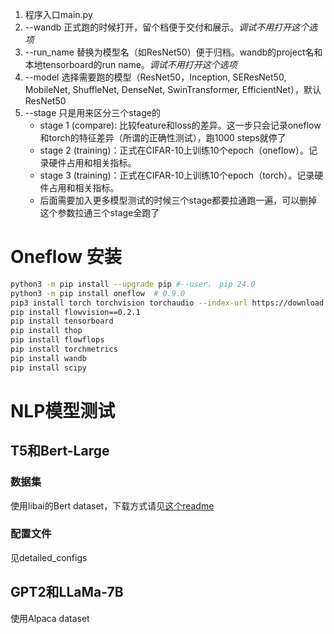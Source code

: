 1. 程序入口main.py
1. --wandb 正式跑的时候打开，留个档便于交付和展示。*调试不用打开这个选项*
1. --run_name 替换为模型名（如ResNet50）便于归档。wandb的project名和本地tensorboard的run name。*调试不用打开这个选项*
1. --model 选择需要跑的模型（ResNet50，Inception, SEResNet50, MobileNet, ShuffleNet, DenseNet, SwinTransformer, EfficientNet），默认ResNet50
1. --stage 只是用来区分三个stage的
    - stage 1 (compare): 比较feature和loss的差异。这一步只会记录oneflow和torch的特征差异（所谓的正确性测试），跑1000 steps就停了
    - stage 2 (training)：正式在CIFAR-10上训练10个epoch（oneflow）。记录硬件占用和相关指标。
    - stage 3 (training)：正式在CIFAR-10上训练10个epoch（torch）。记录硬件占用和相关指标。
    - 后面需要加入更多模型测试的时候三个stage都要拉通跑一遍，可以删掉这个参数拉通三个stage全跑了

# Oneflow 安装
```bash
python3 -m pip install --upgrade pip #--user， pip 24.0
python3 -m pip install oneflow  # 0.9.0
pip3 install torch torchvision torchaudio --index-url https://download.pytorch.org/whl/cu118  # torch 2.2.2+cu118
pip install flowvision==0.2.1
pip install tensorboard
pip install thop
pip install flowflops
pip install torchmetrics
pip install wandb
pip install scipy
```

# NLP模型测试
## T5和Bert-Large
### 数据集
使用libai的Bert dataset，下载方式请见[这个readme](https://github.com/Oneflow-Inc/libai/blob/544cb3a8574a9506a909dfd5350b9646ac4ae79e/projects/MT5/readme.md)
### 配置文件
见detailed_configs

## GPT2和LLaMa-7B
使用Alpaca dataset
